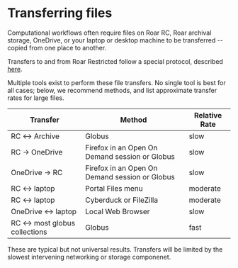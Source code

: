 # Transferring files

Computational workflows often require files 
on Roar RC, Roar archival storage, 
OneDrive, or your laptop or desktop machine
to be transferred -- copied from one place to another.

Transfers to and from Roar Restricted follow a special protocol,
described [here](../../roar-restricted/rr-handling-data.md).

Multiple tools exist to perform these file transfers.
No single tool is best for all cases;
below, we recommend methods, 
and list approximate transfer rates for large files.

| Transfer | Method | Relative Rate |
| ---- | ---- | ---- |
| RC &harr; Archive | Globus | slow |
| RC &rarr; OneDrive | Firefox in an Open On Demand session or Globus | slow | 
| OneDrive &rarr; RC | Firefox in an Open On Demand session or Globus | slow |
| RC &harr; laptop | Portal Files menu | moderate |
| RC &harr; laptop | Cyberduck or FileZilla | moderate |
| OneDrive &harr; laptop | Local Web Browser | slow |
| RC &harr; most globus collections | Globus | fast |
These are typical but not universal results. Transfers will be limited by the slowest intervening networking or storage componenet.
